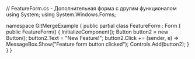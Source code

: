 // FeatureForm.cs - Дополнительная форма с другим функционалом
using System;
using System.Windows.Forms;

namespace GitMergeExample
{
    public partial class FeatureForm : Form
    {
        public FeatureForm()
        {
            InitializeComponent();
            Button button2 = new Button();
            button2.Text = "New Feature!";
            button2.Click += (sender, e) => MessageBox.Show("Feature form button clicked");
            Controls.Add(button2);
        }
    }
}
